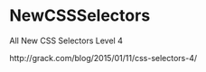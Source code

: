 # NewCSSSelectors
All New CSS Selectors Level 4
<p>http://grack.com/blog/2015/01/11/css-selectors-4/</p>
